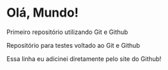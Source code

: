 # Olá, Mundo!
 Primeiro repositório utilizando Git e Github
 
 Repositório para testes voltado ao Git e Github

 Essa linha eu adicinei diretamente pelo site do Github!
